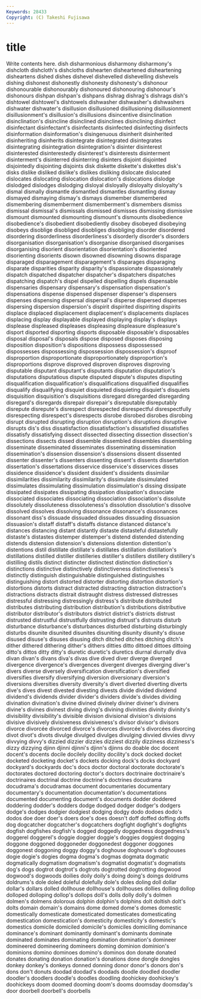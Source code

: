 ```yaml
---
Keywords: 28433 
Copyright: (C) Takeshi Fujisawa
---
```


# title

Write contents here.
 dish disharmonious disharmony
disharmony's dishcloth dishcloth's dishcloths dishearten disheartened disheartening disheartens dished dishes
dishevel dishevelled dishevelling dishevels dishing dishonest dishonestly dishonesty dishonesty's dishonour
dishonourable dishonourably dishonoured dishonouring dishonour's dishonours dishpan dishpan's dishpans dishrag
dishrag's dishrags dish's dishtowel dishtowel's dishtowels dishwasher dishwasher's dishwashers dishwater
dishwater's disillusion disillusioned disillusioning disillusionment disillusionment's disillusion's disillusions disincentive disinclination
disinclination's disincline disinclined disinclines disinclining disinfect disinfectant disinfectant's disinfectants disinfected
disinfecting disinfects disinformation disinformation's disingenuous disinherit disinherited disinheriting disinherits disintegrate
disintegrated disintegrates disintegrating disintegration disintegration's disinter disinterest disinterested disinterestedly disinterest's
disinterests disinterment disinterment's disinterred disinterring disinters disjoint disjointed disjointedly disjointing
disjoints disk diskette diskette's diskettes disk's disks dislike disliked dislike's
dislikes disliking dislocate dislocated dislocates dislocating dislocation dislocation's dislocations dislodge
dislodged dislodges dislodging disloyal disloyally disloyalty disloyalty's dismal dismally dismantle
dismantled dismantles dismantling dismay dismayed dismaying dismay's dismays dismember dismembered
dismembering dismemberment dismemberment's dismembers dismiss dismissal dismissal's dismissals dismissed dismisses
dismissing dismissive dismount dismounted dismounting dismount's dismounts disobedience disobedience's disobedient
disobediently disobey disobeyed disobeying disobeys disoblige disobliged disobliges disobliging disorder
disordered disordering disorderliness disorderliness's disorderly disorder's disorders disorganisation disorganisation's disorganise
disorganised disorganises disorganising disorient disorientation disorientation's disoriented disorienting disorients disown
disowned disowning disowns disparage disparaged disparagement disparagement's disparages disparaging disparate
disparities disparity disparity's dispassionate dispassionately dispatch dispatched dispatcher dispatcher's dispatchers
dispatches dispatching dispatch's dispel dispelled dispelling dispels dispensable dispensaries dispensary
dispensary's dispensation dispensation's dispensations dispense dispensed dispenser dispenser's dispensers dispenses
dispensing dispersal dispersal's disperse dispersed disperses dispersing dispersion dispersion's dispirit
dispirited dispiriting dispirits displace displaced displacement displacement's displacements displaces displacing
display displayable displayed displaying display's displays displease displeased displeases displeasing
displeasure displeasure's disport disported disporting disports disposable disposable's disposables disposal
disposal's disposals dispose disposed disposes disposing disposition disposition's dispositions dispossess
dispossessed dispossesses dispossessing dispossession dispossession's disproof disproportion disproportionate disproportionately disproportion's
disproportions disprove disproved disproven disproves disproving disputable disputant disputant's disputants
disputation disputation's disputations disputatious dispute disputed dispute's disputes disputing disqualification
disqualification's disqualifications disqualified disqualifies disqualify disqualifying disquiet disquieted disquieting disquiet's
disquiets disquisition disquisition's disquisitions disregard disregarded disregarding disregard's disregards disrepair
disrepair's disreputable disreputably disrepute disrepute's disrespect disrespected disrespectful disrespectfully disrespecting
disrespect's disrespects disrobe disrobed disrobes disrobing disrupt disrupted disrupting disruption
disruption's disruptions disruptive disrupts dis's diss dissatisfaction dissatisfaction's dissatisfied dissatisfies
dissatisfy dissatisfying dissect dissected dissecting dissection dissection's dissections dissects dissed
dissemble dissembled dissembles dissembling disseminate disseminated disseminates disseminating dissemination dissemination's
dissension dissension's dissensions dissent dissented dissenter dissenter's dissenters dissenting dissent's
dissents dissertation dissertation's dissertations disservice disservice's disservices disses dissidence dissidence's
dissident dissident's dissidents dissimilar dissimilarities dissimilarity dissimilarity's dissimulate dissimulated dissimulates
dissimulating dissimulation dissimulation's dissing dissipate dissipated dissipates dissipating dissipation dissipation's
dissociate dissociated dissociates dissociating dissociation dissociation's dissolute dissolutely dissoluteness dissoluteness's
dissolution dissolution's dissolve dissolved dissolves dissolving dissonance dissonance's dissonances dissonant
diss's dissuade dissuaded dissuades dissuading dissuasion dissuasion's distaff distaff's distaffs
distance distanced distance's distances distancing distant distantly distaste distasteful distastefully
distaste's distastes distemper distemper's distend distended distending distends distension distension's
distensions distention distention's distentions distil distillate distillate's distillates distillation distillation's
distillations distilled distiller distilleries distiller's distillers distillery distillery's distilling distils
distinct distincter distinctest distinction distinction's distinctions distinctive distinctively distinctiveness distinctiveness's
distinctly distinguish distinguishable distinguished distinguishes distinguishing distort distorted distorter distorting
distortion distortion's distortions distorts distract distracted distracting distraction distraction's distractions
distracts distrait distraught distress distressed distresses distressful distressing distressingly distress's
distribute distributed distributes distributing distribution distribution's distributions distributive distributor distributor's
distributors district district's districts distrust distrusted distrustful distrustfully distrusting distrust's
distrusts disturb disturbance disturbance's disturbances disturbed disturbing disturbingly disturbs disunite
disunited disunites disuniting disunity disunity's disuse disused disuse's disuses disusing
ditch ditched ditches ditching ditch's dither dithered dithering dither's dithers
ditties ditto dittoed dittoes dittoing ditto's dittos ditty ditty's diuretic
diuretic's diuretics diurnal diurnally diva divan divan's divans diva's divas
dive dived diver diverge diverged divergence divergence's divergences divergent diverges
diverging diver's divers diverse diversely diversification diversification's diversified diversifies diversify
diversifying diversion diversionary diversion's diversions diversities diversity diversity's divert diverted
diverting diverts dive's dives divest divested divesting divests divide divided
dividend dividend's dividends divider divider's dividers divide's divides dividing divination
divination's divine divined divinely diviner diviner's diviners divine's divines divinest
diving diving's divining divinities divinity divinity's divisibility divisibility's divisible division
divisional division's divisions divisive divisively divisiveness divisiveness's divisor divisor's divisors
divorce divorcée divorced divorce's divorces divorcée's divorcées divorcing divot divot's
divots divulge divulged divulges divulging divvied divvies divvy divvying divvy's
dizzied dizzier dizzies dizziest dizzily dizziness dizziness's dizzy dizzying djinn
djinni djinni's djinn's djinns do doable doc docent docent's docents
docile docilely docility docility's dock docked docket docketed docketing docket's
dockets docking dock's docks dockyard dockyard's dockyards doc's docs doctor
doctoral doctorate doctorate's doctorates doctored doctoring doctor's doctors doctrinaire doctrinaire's
doctrinaires doctrinal doctrine doctrine's doctrines docudrama docudrama's docudramas document documentaries
documentary documentary's documentation documentation's documentations documented documenting document's documents dodder
doddered doddering dodder's dodders dodge dodged dodger dodger's dodgers dodge's
dodges dodgier dodgiest dodging dodgy dodo dodoes dodo's dodos doe
doer doer's doers doe's does doesn't doff doffed doffing doffs
dog dogcatcher dogcatcher's dogcatchers dogfight dogfight's dogfights dogfish dogfishes dogfish's
dogged doggedly doggedness doggedness's doggerel doggerel's doggie doggier doggie's doggies
doggiest dogging doggone doggoned doggoneder doggonedest doggoner doggones doggonest doggoning
doggy doggy's doghouse doghouse's doghouses dogie dogie's dogies dogma dogma's
dogmas dogmata dogmatic dogmatically dogmatism dogmatism's dogmatist dogmatist's dogmatists dog's
dogs dogtrot dogtrot's dogtrots dogtrotted dogtrotting dogwood dogwood's dogwoods doilies
doily doily's doing doing's doings doldrums doldrums's dole doled doleful
dolefully dole's doles doling doll dollar dollar's dollars dolled dollhouse
dollhouse's dollhouses dollies dolling dollop dolloped dolloping dollop's dollops doll's
dolls dolly dolly's dolmen dolmen's dolmens dolorous dolphin dolphin's dolphins
dolt doltish dolt's dolts domain domain's domains dome domed dome's
domes domestic domestically domesticate domesticated domesticates domesticating domestication domestication's domesticity
domesticity's domestic's domestics domicile domiciled domicile's domiciles domiciling dominance dominance's
dominant dominantly dominant's dominants dominate dominated dominates dominating domination domination's
domineer domineered domineering domineers doming dominion dominion's dominions domino dominoes
domino's dominos don donate donated donates donating donation donation's donations
done dongle dongles donkey donkey's donkeys donned donning donor donor's
donors don's dons don't donuts doodad doodad's doodads doodle doodled
doodler doodler's doodlers doodle's doodles doodling doohickey doohickey's doohickeys doom
doomed dooming doom's dooms doomsday doomsday's door doorbell doorbell's doorbells
